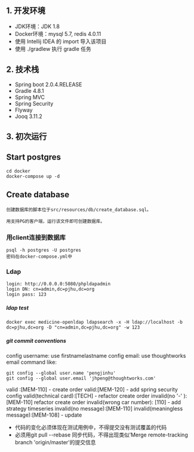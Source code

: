 ## 1. 开发环境

- JDK环境：JDK 1.8
- Docker环境：mysql 5.7, redis 4.0.11
- 使用 Intellij IDEA 的 import 导入该项目
- 使用 ./gradlew 执行 gradle 任务


## 2. 技术栈

- Spring boot 2.0.4.RELEASE
- Gradle 4.8.1
- Spring MVC
- Spring Security
- Flyway
- Jooq 3.11.2

## 3. 初次运行

## Start postgres
```$xslt
cd docker
docker-compose up -d
```

## Create database
```$xslt
创建数据库的脚本位于src/resources/db/create_database.sql。

用支持PG的客户端，运行该文件即可创建数据库。
```

### 用client连接到数据库

```
psql -h postgres -U postgres
密码在docker-compose.yml中
```


### Ldap
```$xslt
login: http://0.0.0.0:5080/phpldapadmin
login DN: cn=admin,dc=pjhu,dc=org
login pass: 123
```

##### ldap test
```$xslt
docker exec medicine-openldap ldapsearch -x -H ldap://localhost -b dc=pjhu,dc=org -D "cn=admin,dc=pjhu,dc=org" -w 123
```


##### git commit conventions
config username: use firstnamelastname
config email: use thoughtworks email
command like:
```
git config --global user.name 'pengjinhu'
git config --global user.email 'jhpeng@thoughtworks.com'
```

valid :[MEM-110] - create order
valid:[MEM-120] - add spring security config
valid(technical card)​:[TECH] - refactor create order
invalid(no '-' )​: [MEM-110] refactor create order
invalid(wrong car number)​: [110] - add strategy timeseries 
invalid(no message)​:[MEM-110] 
invalid(meaningless message)​:[MEM-108] - update

- 代码的变化必须体现在测试用例中，不得提交没有测试覆盖的代码
- 必须用git pull --rebase 同步代码，不得出现类似’Merge remote-tracking branch 'origin/master'的提交信息



